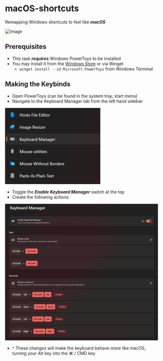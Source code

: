 # macOS-shortcuts
Remapping Windows shortcuts to feel like ***macOS***

![image](https://github.com/griffnsh/macOS-shortcuts/assets/160670522/8a495656-b881-4bd0-b455-7286fa93162f)

## Prerequisites 

- This task ***requires*** Windows PowerToys to be installed
- You may install it from the [Windows Store](https://apps.microsoft.com/detail/xp89dcgq3k6vld?hl=en-US&gl=US) or via Winget
  - `winget install --id Microsoft.PowerToys` from Windows Terminal

 ## Making the Keybinds

 - Open PowerToys (can be found in the system tray, start menu)
 - Navigate to the Keyboard Manager tab from the left hand sidebar
   
  ![image](https://github.com/griffnsh/macOS-shortcuts/blob/main/imgs/keyboard-manager.png)
 
- Toggle the ***Enable Keyboard Manager*** switch at the top
- Create the following actions:

![image](https://github.com/griffnsh/macOS-shortcuts/blob/main/imgs/key_maps.png)

- ^ These changes will make the keyboard behave more like macOS, turning your Alt key into the ⌘ / CMD key
